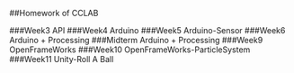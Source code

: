 ##Homework of CCLAB

###Week3  API
###Week4  Arduino
###Week5  Arduino-Sensor
###Week6  Arduino + Processing
###Midterm  Arduino + Processing
###Week9  OpenFrameWorks
###Week10  OpenFrameWorks-ParticleSystem
###Week11  Unity-Roll A Ball